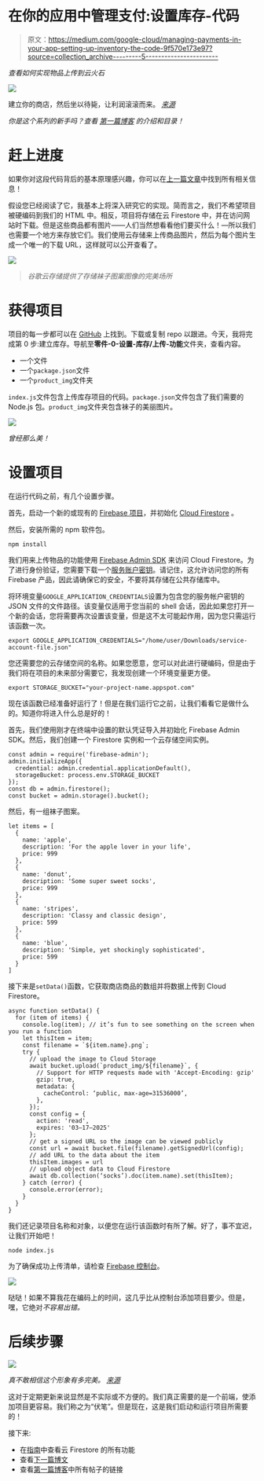 # 在你的应用中管理支付:设置库存-代码

> 原文：<https://medium.com/google-cloud/managing-payments-in-your-app-setting-up-inventory-the-code-9f570e173e97?source=collection_archive---------5----------------------->

*查看如何实现物品上传到云火石*

![](img/96c3b76be66c2532230dd7c381bbb5da.png)

建立你的商店，然后坐以待毙，让利润滚滚而来。 [*来源*](https://unsplash.com/photos/1zTetyivDYE)

*你是这个系列的新手吗？查看* [*第一篇博客*](https://bit.ly/33qptv1) *的介绍和目录！*

# 赶上进度

如果你对这段代码背后的基本原理感兴趣，你可以在[上一篇文章](https://bit.ly/30rNK1K)中找到所有相关信息！

假设您已经阅读了它，我基本上将深入研究它的实现。简而言之，我们不希望项目被硬编码到我们的 HTML 中。相反，项目将存储在云 Firestore 中，并在访问网站时下载。但是这些商品都有图片——人们当然想看看他们要买什么！—所以我们也需要一个地方来存放它们。我们使用云存储来上传商品图片，然后为每个图片生成一个唯一的下载 URL，这样就可以公开查看了。

![](img/d8538a2df30049ea0aae145bb81a2e86.png)

> *谷歌云存储提供了存储袜子图案图像的完美场所*

# 获得项目

项目的每一步都可以在 [GitHub](https://github.com/jenperson/gcp-serverless-store.git) 上找到。下载或复制 repo 以跟进。今天，我将完成第 0 步:建立库存。导航至**零件-0-设置-库存/上传-功能**文件夹，查看内容。

*   一个文件
*   一个`package.json`文件
*   一个`product_img`文件夹

`index.js`文件包含上传库存项目的代码。`package.json`文件包含了我们需要的 Node.js 包。`product_img`文件夹包含袜子的美丽图片。

![](img/c9d320ba4796e34cf602935098a485b1.png)

*曾经那么美！*

# 设置项目

在运行代码之前，有几个设置步骤。

首先，启动一个新的或现有的 [Firebase 项目](https://console.firebase.google.com/)，并初始化 [Cloud Firestore](https://firebase.google.com/docs/firestore) 。

然后，安装所需的 npm 软件包。

```
npm install
```

我们用来上传物品的功能使用 [Firebase Admin SDK](https://firebase.google.com/docs/admin/setup) 来访问 Cloud Firestore。为了进行身份验证，您需要下载一个[服务账户密钥](https://console.firebase.google.com/u/0/project/_/settings/serviceaccounts/adminsdk)。请记住，这允许访问您的所有 Firebase 产品，因此请确保它的安全，不要将其存储在公共存储库中。

将环境变量`GOOGLE_APPLICATION_CREDENTIALS`设置为包含您的服务帐户密钥的 JSON 文件的文件路径。该变量仅适用于您当前的 shell 会话，因此如果您打开一个新的会话，您将需要再次设置该变量，但是这不太可能起作用，因为您只需运行该函数一次。

```
export GOOGLE_APPLICATION_CREDENTIALS="/home/user/Downloads/service-account-file.json"
```

您还需要您的云存储空间的名称。如果您愿意，您可以对此进行硬编码，但是由于我们将在项目的未来部分需要它，我发现创建一个环境变量更方便。

```
export STORAGE_BUCKET="your-project-name.appspot.com"
```

现在该函数已经准备好运行了！但是在我们运行它之前，让我们看看它是做什么的。知道你将进入什么总是好的！

首先，我们使用刚才在终端中设置的默认凭证导入并初始化 Firebase Admin SDK。然后，我们创建一个 Firestore 实例和一个云存储空间实例。

```
const admin = require('firebase-admin');
admin.initializeApp({
  credential: admin.credential.applicationDefault(),
  storageBucket: process.env.STORAGE_BUCKET
});
const db = admin.firestore();
const bucket = admin.storage().bucket();
```

然后，有一组袜子图案。

```
let items = [
  {
    name: 'apple',
    description: 'For the apple lover in your life',
    price: 999
  },
  {
    name: 'donut',
    description: 'Some super sweet socks',
    price: 999
  },
  {
    name: 'stripes',
    description: 'Classy and classic design',
    price: 599
  },
  {
    name: 'blue',
    description: 'Simple, yet shockingly sophisticated',
    price: 599
  }
]
```

接下来是`setData()`函数，它获取商店商品的数组并将数据上传到 Cloud Firestore。

```
async function setData() {
  for (item of items) {
    console.log(item); // it’s fun to see something on the screen when you run a function
    let thisItem = item;
    const filename = `${item.name}.png`;
    try {
      // upload the image to Cloud Storage
      await bucket.upload(`product_img/${filename}`, {
        // Support for HTTP requests made with 'Accept-Encoding: gzip'
        gzip: true,
        metadata: {
          cacheControl: ‘public, max-age=31536000’,
        },
      });
      const config = {
        action: 'read',
        expires: '03–17–2025'
      };
      // get a signed URL so the image can be viewed publicly
      const url = await bucket.file(filename).getSignedUrl(config);
      // add URL to the data about the item
      thisItem.images = url
      // upload object data to Cloud Firestore
      await db.collection(‘socks’).doc(item.name).set(thisItem);
    } catch (error) {
      console.error(error);
    }
  }
}
```

我们还记录项目名称和对象，以便您在运行该函数时有所了解。好了，事不宜迟，让我们开始吧！

```
node index.js
```

为了确保成功上传清单，请检查 [Firebase 控制台](https://console.firebase.google.com/u/0/project/_/database/firestore/)。

![](img/1a0063706b4049d04e674a71fc19b69c.png)

哒哒！如果不算我花在编码上的时间，这几乎比从控制台添加项目要少。但是，嘿，它绝对*不容易出错。*

# 后续步骤

![](img/57563e448dbbc667fdeb47d34094c26e.png)

*真不敢相信这个形象有多完美。* [*来源*](https://unsplash.com/photos/uzDLtlPY8kQ)

这对于定期更新来说显然是不实际或不方便的。我们真正需要的是一个前端，使添加项目更容易。我们称之为“伏笔”。但是现在，这是我们启动和运行项目所需要的！

接下来:

*   在[指南](https://firebase.google.com/docs/firestore)中查看云 Firestore 的所有功能
*   查看[下一篇博文](https://bit.ly/30wAER3)
*   查看[第一篇博客](https://bit.ly/33qptv1)中所有帖子的链接
